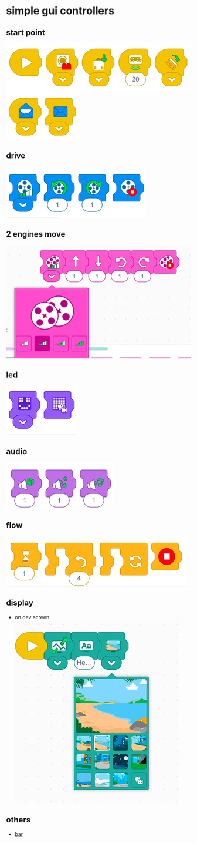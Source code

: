 # simple gui controllers

## start point

![](./simp1.png)
![](./simp2.png)

## drive

![](./simp3.png)

## 2 engines move

![](./move2.png)


## led

![](./simp4.png)

## audio 

![](./simp5.png)

## flow

![](./simp6.png)

## display

* on dev screen
![](./display1.png)


## others

* [bar](./barCounter.md)